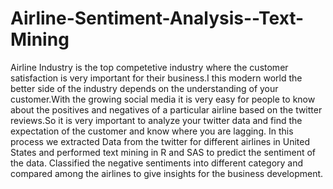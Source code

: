 # Airline-Sentiment-Analysis--Text-Mining
Airline Industry is the top competetive industry where the customer satisfaction is very important for their business.I this modern world the better side of the industry depends on the understanding of your customer.With the growing social media it is very easy for people to know about the positives and negatives of a particular airline based on the twitter reviews.So it is very important to analyze your twitter data and find the expectation of the customer and know where you are lagging.  In this process we extracted Data from the twitter for different airlines in United States and performed text mining in R and SAS to predict the sentiment of the data. Classified the negative sentiments into different category and compared among the airlines to give insights for the business development.
